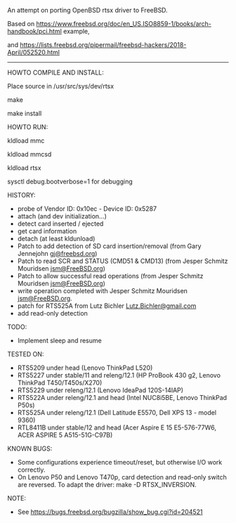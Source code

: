 
An attempt on porting OpenBSD rtsx driver to FreeBSD.

Based on https://www.freebsd.org/doc/en_US.ISO8859-1/books/arch-handbook/pci.html example,

and https://lists.freebsd.org/pipermail/freebsd-hackers/2018-April/052520.html

--------------------------------------------------------------------------

HOWTO COMPILE AND INSTALL:

Place source in /usr/src/sys/dev/rtsx

make

make install

HOWTO RUN:

kldload mmc

kldload mmcsd

kldload rtsx

sysctl debug.bootverbose=1 for debugging

HISTORY:

 - probe of Vendor ID: 0x10ec - Device ID: 0x5287
 - attach (and dev initialization...)
 - detect card inserted / ejected
 - get card information
 - detach (at least kldunload)
 - Patch to add detection of SD card insertion/removal (from Gary Jennejohn <gj@freebsd.org>)
 - Patch to read SCR and STATUS (CMD51 & CMD13) (from Jesper Schmitz Mouridsen <jsm@FreeBSD.org>)
 - Patch to allow successful read operations (from Jesper Schmitz Mouridsen <jsm@FreeBSD.org>)
 - write operation completed with Jesper Schmitz Mouridsen <jsm@FreeBSD.org>.
 - patch for RTS525A from Lutz Bichler <Lutz.Bichler@gmail.com>
 - add read-only detection

TODO:

 - Implement sleep and resume

TESTED ON:

 - RTS5209 under head (Lenovo ThinkPad L520)
 - RTS5227 under stable/11 and releng/12.1
   (HP ProBook 430 g2, Lenovo ThinkPad T450/T450s/X270)
 - RTS5229 under releng/12.1 (Lenovo IdeaPad 120S-14IAP)
 - RTS522A under releng/12.1 and head (Intel NUC8i5BE, Lenovo ThinkPad P50s)
 - RTS525A under releng/12.1 (Dell Latitude E5570, Dell XPS 13 - model 9360)
 - RTL8411B under stable/12 and head
   (Acer Aspire E 15 E5-576-77W6, ACER ASPIRE 5 A515-51G-C97B)

KNOWN BUGS:

 - Some configurations experience timeout/reset, but otherwise I/O work correctly.
 - On Lenovo P50 and Lenovo T470p, card detection and read-only switch are reversed.
   To adapt the driver: make -D RTSX_INVERSION.

NOTE:
 
 - See https://bugs.freebsd.org/bugzilla/show_bug.cgi?id=204521
